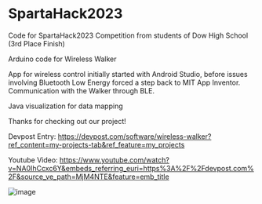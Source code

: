 # SpartaHack2023
Code for SpartaHack2023 Competition from students of Dow High School (3rd Place Finish)

Arduino code for Wireless Walker

App for wireless control initially started with Android Studio, before issues involving Bluetooth Low Energy forced a step back to MIT App Inventor. Communication with the Walker through BLE.

Java visualization for data mapping

Thanks for checking out our project!

Devpost Entry:
https://devpost.com/software/wireless-walker?ref_content=my-projects-tab&ref_feature=my_projects

Youtube Video:
https://www.youtube.com/watch?v=NA0IhCcxc6Y&embeds_referring_euri=https%3A%2F%2Fdevpost.com%2F&source_ve_path=MjM4NTE&feature=emb_title

![image](https://github.com/Granto1/SpartaHack2023/assets/63463218/1d72ce8c-9613-4d97-8f77-25d543d5ffd0)

